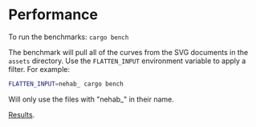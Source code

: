 # Performance

To run the benchmarks: `cargo bench`

The benchmark will pull all of the curves from the SVG documents in the `assets` directory. Use the `FLATTEN_INPUT` environment variable to apply a filter. For example:

```bash
FLATTEN_INPUT=nehab_ cargo bench
```

Will only use the files with "nehab_" in their name.


[Results](../notes/readme.md).
